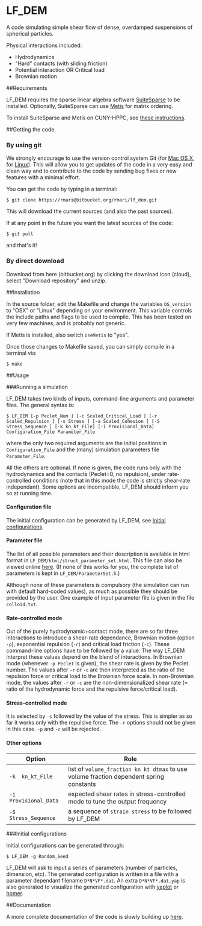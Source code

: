 # LF_DEM

A code simulating simple shear flow of dense,
overdamped suspensions of spherical particles.

 Physical interactions included:

- Hydrodynamics
- "Hard" contacts (with sliding friction)
- Potential interaction OR Critical load
- Brownian motion


##Requirements

LF_DEM requires the sparse linear algebra software
[SuiteSparse](http://faculty.cse.tamu.edu/davis/suitesparse.html) to
be installed. Optionally, SuiteSparse can use
[Metis](http://glaros.dtc.umn.edu/gkhome/metis/metis/overview) for
matrix ordering.

To install SuiteSparse and Metis on CUNY-HPPC, see [these instructions](lf_dem/master/SuiteSparse_Install.md).

##Getting the code

### By using git

We strongly encourage to use the version control system Git (for [Mac OS X](http://git-scm.com/download/mac), for [Linux](http://git-scm.com/download/linux)). This will allow you to get updates
of the code in a very easy and clean way and to contribute to the code
by sending bug fixes or new features with a minimal effort.

You can get the code by typing in a terminal:
```
$ git clone https://rmari@bitbucket.org/rmari/lf_dem.git
```
This will download the current sources (and also the past sources).

If at any point in the future you want the latest sources of the code:
```
$ git pull
```
and that's it!

### By direct download

Download from here (bitbucket.org) by clicking the download icon (cloud), select "Download repository" and unzip.


##Installation

In the source folder, edit the Makefile and change the variables ```OS_version``` to
"OSX" or "Linux" depending on your environment. This variable controls
the include paths and flags to be used to compile. This has been
tested on very few machines, and is probably not generic.

If Metis is installed, also switch ```UseMetis``` to "yes". 

Once those changes to Makefile saved, you can simply compile in a terminal via:

```
$ make
```

##Usage

###Running a simulation

LF_DEM takes two kinds of inputs, command-line arguments and parameter
files.  The general syntax is:
```
$ LF_DEM [-p Peclet_Num ] [-c Scaled_Critical_Load ] [-r Scaled_Repulsion ] [-s Stress ] [-a Scaled_Cohesion ] [-S Stress_Sequence ] [-k kn_kt_File] [-i Provisional_Data] Configuration_File Parameter_File
```
where the only
two required arguments are the initial positions in `Configuration_File` and
the (many) simulation parameters file `Parameter_File`.

All the others are optional. If none is given, the code runs only with the hydrodynamics and the contacts (Peclet=0, no repulsion), under rate-controlled conditions (note that in this mode the code is strictly shear-rate independant). Some options are incompatible, LF_DEM should inform you so at running time.


#### Configuration file
The initial configuration can be generated by LF_DEM, see [Initial configurations](#initial).

#### Parameter file

The list of all possible parameters and their description is available
in html format in `LF_DEM/html/struct_parameter_set.html`. This file
can also be viewed online
[here](http://rmari.bitbucket.org/LF_DEM_doc/struct_parameter_set.html). (If
none of this works for you, the complete list of parameters is kept in
`LF_DEM/ParameterSet.h`.)

Although none of these parameters is
compulsory (the simulation can run with default hard-coded values), as
much as possible they should be provided by the user. One example of input parameter file is
given in the file `colloid.txt`.

#### Rate-controlled mode

Out of the purely hydrodynamic+contact mode, there are so far three
interactions to introduce a shear-rate dependance, Brownian motion
(option `-p`), exponential repulsion (`-r`) and critical load friction
(`-c`). These command-line options have to be followed by a value. The
way LF_DEM interpret these values depend on the blend of
interactions. In Brownian mode (whenever `-p Peclet` is given), the
shear rate is given by the Peclet number. The values after `-r` or
`-c` are then interpreted as the ratio of the repulsion force or
critical load to the Brownian force scale. In non-Brownian mode, the
values after `-r` or `-c` are the non-dimensionalized shear rate (=
ratio of the hydrodynamic force and the repulsive force/critical
load).

#### Stress-controlled mode

It is selected by `-s` followed by the value of the stress. This is
simpler as so far it works only with the repulsive force. The `-r`
options should not be given in this case. `-p` and `-c` will be rejected.

#### Other options

Option                   | Role
-------------------------|--------------------------------------------
`-k  kn_kt_File`         | list of `volume_fraction kn kt dtmax` to use volume fraction dependent spring constants
`-i Provisional_Data`    | expected shear rates in stress-controlled mode to tune the output frequency
`-S Stress_Sequence`     | a sequence of `strain stress` to be followed by LF_DEM
						 



###Initial configurations

Initial configurations can be generated through:
```
$ LF_DEM -g Random_Seed
```

LF_DEM will ask to input a series of parameters (number of particles,
dimension, etc). The generated configuration is written in a file with
a parameter dependant filename `D*N*VF*.dat`. An extra
`D*N*VF*.dat.yap` is also generated to visualize the generated
configuration with [yaplot](https://github.com/vitroid/Yaplot) or
[homer](https://github.com/rmari/homer).

##Documentation

A more complete documentation of the code is slowly building up [here](http://rmari.bitbucket.org/LF_DEM_doc/).
